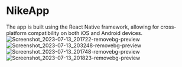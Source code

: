 # NikeApp
The app is built using the React Native framework, allowing for cross-platform compatibility on both iOS and Android devices.
![Screenshot_2023-07-13_201722-removebg-preview](https://github.com/Wasuan8/NikeApp/assets/130974528/e5346203-52ce-4187-adaa-34306db58f8d)
![Screenshot_2023-07-13_203248-removebg-preview](https://github.com/Wasuan8/NikeApp/assets/130974528/ccd225ca-e809-4b90-b903-73ad9d5a1b43)
![Screenshot_2023-07-13_201748-removebg-preview](https://github.com/Wasuan8/NikeApp/assets/130974528/3b985fe3-7d5b-49d3-a519-20fdd0e20fb6)
![Screenshot_2023-07-13_201823-removebg-preview](https://github.com/Wasuan8/NikeApp/assets/130974528/77fd0f0a-f294-4d23-8267-3909ae53b647)
